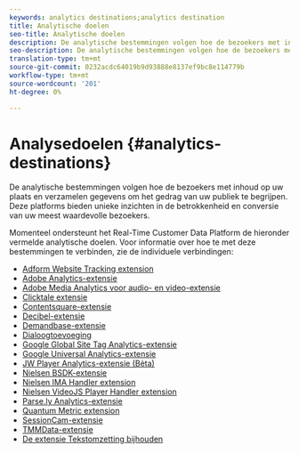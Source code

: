 ```yaml
---
keywords: analytics destinations;analytics destination
title: Analytische doelen
seo-title: Analytische doelen
description: De analytische bestemmingen volgen hoe de bezoekers met inhoud op uw plaats en verzamelen gegevens om het gedrag van uw publiek te begrijpen. Deze platforms bieden unieke inzichten in de betrokkenheid en conversie van uw meest waardevolle bezoekers.
seo-description: De analytische bestemmingen volgen hoe de bezoekers met inhoud op uw plaats en verzamelen gegevens om het gedrag van uw publiek te begrijpen. Deze platforms bieden unieke inzichten in de betrokkenheid en conversie van uw meest waardevolle bezoekers.
translation-type: tm+mt
source-git-commit: 0232acdc64019b9d93888e8137ef9bc8e114779b
workflow-type: tm+mt
source-wordcount: '201'
ht-degree: 0%

---
```



# Analysedoelen {#analytics-destinations}

De analytische bestemmingen volgen hoe de bezoekers met inhoud op uw plaats en verzamelen gegevens om het gedrag van uw publiek te begrijpen. Deze platforms bieden unieke inzichten in de betrokkenheid en conversie van uw meest waardevolle bezoekers.

Momenteel ondersteunt het Real-Time Customer Data Platform de hieronder vermelde analytische doelen. Voor informatie over hoe te met deze bestemmingen te verbinden, zie de individuele verbindingen:

* [Adform Website Tracking extension](/help/rtcdp/destinations/adform-extension.md)
* [Adobe Analytics-extensie](/help/rtcdp/destinations/adobe-analytics-extension.md)
* [Adobe Media Analytics voor audio- en video-extensie](/help/rtcdp/destinations/adobe-video-analytics-extension.md)
* [Clicktale extensie](/help/rtcdp/destinations/clicktale-extension.md)
* [Contentsquare-extensie](/help/rtcdp/destinations/contentsquare-extension.md)
* [Decibel-extensie](/help/rtcdp/destinations/decibel-extension.md)
* [Demandbase-extensie](/help/rtcdp/destinations/demandbase-extension.md)
* [Dialoogtoevoeging](/help/rtcdp/destinations/dialogtech-extension.md)
* [Google Global Site Tag Analytics-extensie](/help/rtcdp/destinations/gtag-analytics-extension.md)
* [Google Universal Analytics-extensie](/help/rtcdp/destinations/google-universal-analytics-extension.md)
* [JW Player Analytics-extensie (Bèta)](/help/rtcdp/destinations/jw-player-analytics-extension.md)
* [Nielsen BSDK-extensie](nielsen-bsdk-extension.md)
* [Nielsen IMA Handler extension](nielsen-ima-extension.md)
* [Nielsen VideoJS Player Handler extension](nielsen-videojs-extension.md)
* [Parse.ly Analytics-extensie](parsely-extension.md)
* [Quantum Metric extension](quantum-metric-extension.md)
* [SessionCam-extensie](sessioncam-extension.md)
* [TMMData-extensie](tmmdata-extension.md)
* [De extensie Tekstomzetting bijhouden](yext-extension.md)
